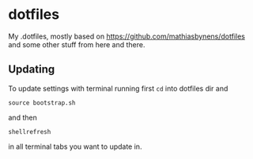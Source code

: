 # dotfiles

My .dotfiles, mostly based on https://github.com/mathiasbynens/dotfiles and some other stuff from here and there.


## Updating
To update settings with terminal running first `cd` into dotfiles dir and

```
source bootstrap.sh
```

and then

```
shellrefresh
```

in all terminal tabs you want to update in.
